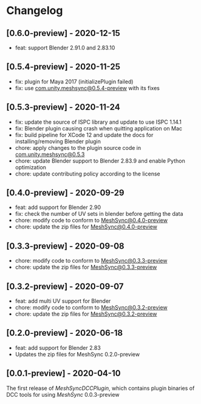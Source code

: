 # Changelog

## [0.6.0-preview] - 2020-12-15
* feat: support Blender 2.91.0 and 2.83.10 

## [0.5.4-preview] - 2020-11-25
* fix: plugin for Maya 2017 (initializePlugin failed)
* fix: use com.unity.meshsync@0.5.4-preview with its fixes 

## [0.5.3-preview] - 2020-11-24
* fix: update the source of ISPC library and update to use ISPC 1.14.1 
* fix: Blender plugin causing crash when quitting application on Mac
* fix: build pipeline for XCode 12 and update the docs for installing/removing Blender plugin
* chore: apply changes to the plugin source code in com.unity.meshsync@0.5.3
* chore: update Blender support to Blender 2.83.9 and enable Python optimization
* chore: update contributing policy according to the license 


## [0.4.0-preview] - 2020-09-29
* feat: add support for Blender 2.90 
* fix: check the number of UV sets in blender before getting the data
* chore: modify code to conform to MeshSync@0.4.0-preview
* chore: update the zip files for MeshSync@0.4.0-preview

## [0.3.3-preview] - 2020-09-08
* chore: modify code to conform to MeshSync@0.3.3-preview
* chore: update the zip files for MeshSync@0.3.3-preview

## [0.3.2-preview] - 2020-09-07
* feat: add multi UV support for Blender
* chore: modify code to conform to MeshSync@0.3.2-preview
* chore: update the zip files for MeshSync@0.3.2-preview

## [0.2.0-preview] - 2020-06-18
* feat: add support for Blender 2.83 
* Updates the zip files for MeshSync 0.2.0-preview


## [0.0.1-preview] - 2020-04-10

The first release of *MeshSyncDCCPlugin*, which contains plugin binaries of DCC tools for using *MeshSync* 0.0.3-preview

